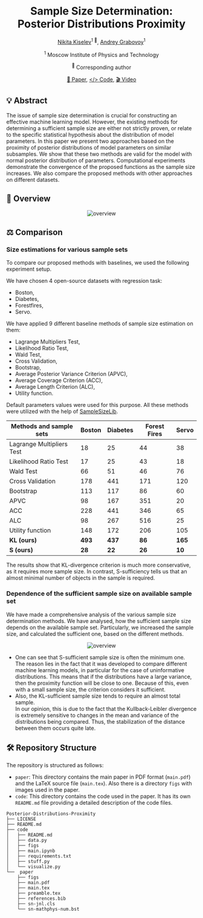 <div align="center">
<h1>Sample Size Determination: Posterior Distributions Proximity </h1>

[Nikita Kiselev](https://github.com/kisnikser)<sup>1 :email:</sup>, [Andrey Grabovoy](https://github.com/andriygav)<sup>1</sup>

<sup>1</sup> Moscow Institute of Physics and Technology

<sup>:email:</sup> Corresponding author

[📝 Paper](https://github.com/kisnikser/Posterior-Distributions-Proximity/blob/main/paper/main.pdf), [</> Code](https://github.com/kisnikser/Posterior-Distributions-Proximity/tree/main/code), [🎬 Video](https://www.youtube.com/watch?v=WnIRaRl730A&t=1728s)

</div>

## 💡 Abstract
The issue of sample size determination is crucial for constructing an effective machine learning model. 
However, the existing methods for determining a sufficient sample size are either not strictly proven, or relate to the specific statistical hypothesis about the distribution of model parameters. 
In this paper we present two approaches based on the proximity of posterior distributions of model parameters on similar subsamples. 
We show that these two methods are valid for the model with normal posterior distribution of parameters. 
Computational experiments demonstrate the convergence of the proposed functions as the sample size increases.
We also compare the proposed methods with other approaches on different datasets.

## 🔎 Overview
<div align="center">
  <img alt="overview" src="https://github.com/kisnikser/Posterior-Distributions-Proximity/assets/70231416/1765dacb-a3f0-4be2-84c6-c997a0a22884">
</div>

## ⚖️ Comparison

### Size estimations for various sample sets
To compare our proposed methods with baselines, we used the following experiment setup. 

We have chosen 4 open-source datasets with regression task: 
- Boston,
- Diabetes,
- Forestfires,
- Servo.

We have applied 9 different baseline methods of sample size estimation on them: 
- Lagrange Multipliers Test,
- Likelihood Ratio Test,
- Wald Test,
- Cross Validation,
- Bootstrap,
- Average Posterior Variance Criterion (APVC),
- Average Coverage Criterion (ACC),
- Average Length Criterion (ALC),
- Utility function.
  
Default parameters values were used for this purpose.
All these methods were utilized with the help of [SampleSizeLib](https://github.com/andriygav/SampleSizeLib).

| Methods and sample sets | Boston | Diabetes | Forest Fires | Servo |
| --- | --- | --- | --- | --- |
| Lagrange Multipliers Test | 18 | 25 | 44 | 38 |
| Likelihood Ratio Test | 17 | 25 | 43 | 18 |
| Wald Test | 66 | 51 | 46 | 76 |
| Cross Validation | 178 | 441 | 171 | 120 |
| Bootstrap | 113 | 117 | 86 | 60 |
| APVC | 98 | 167 | 351 | 20 |
| ACC | 228 | 441 | 346 | 65 |
| ALC | 98 | 267 | 516 | 25 |
| Utility function | 148 | 172 | 206 | 105 |
| **KL (ours)** | **493** | **437** | **86** | **165** |
| **S (ours)** | **28** | **22** | **26** | **10** |

The results show that KL-divergence criterion is much more conservative, as it requires more sample size. 
In contrast, S-sufficiency tells us that an almost minimal number of objects in the sample is required. 

### Dependence of the sufficient sample size on available sample set
We have made a comprehensive analysis of the various sample size determination methods. 
We have analysed, how the sufficient sample size depends on the available sample set. 
Particularly, we increased the sample size, and calculated the sufficient one, based on the different methods. 

<div align="center">
  <img alt="overview" src="https://github.com/user-attachments/assets/83b8a68d-c41d-4601-bfc6-19ae2b13e29a">
</div>

- One can see that S-sufficient sample size is often the minimum one. <br>
  The reason lies in the fact that it was developed to compare different machine learning models, in particular for the case of uninformative distributions.
  This means that if the distributions have a large variance, then the proximity function will be close to one.
  Because of this, even with a small sample size, the criterion considers it sufficient.
- Also, the KL-sufficient sample size tends to require an almost total sample. <br>
  In our opinion, this is due to the fact that the Kullback-Leibler divergence is extremely sensitive to changes in the mean and variance of the distributions being compared. 
  Thus, the stabilization of the distance between them occurs quite late.

## 🛠️ Repository Structure
The repository is structured as follows:
- `paper`: This directory contains the main paper in PDF format (`main.pdf`) and the LaTeX source file (`main.tex`). Also there is a directory `figs` with images used in the paper.
- `code`: This directory contains the code used in the paper. It has its own `README.md` file providing a detailed description of the code files.
```shell
Posterior-Distributions-Proximity
├── LICENSE
├── README.md
├── code
│   ├── README.md
│   ├── data.py
│   ├── figs
│   ├── main.ipynb
│   ├── requirements.txt
│   ├── stuff.py
│   └── visualize.py
└──  paper
    ├── figs
    ├── main.pdf
    ├── main.tex
    ├── preamble.tex
    ├── references.bib
    ├── sn-jnl.cls
    └── sn-mathphys-num.bst
```
